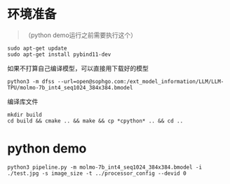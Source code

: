 # 环境准备
> （python demo运行之前需要执行这个）
```
sudo apt-get update
sudo apt-get install pybind11-dev
```

如果不打算自己编译模型，可以直接用下载好的模型
```
python3 -m dfss --url=open@sophgo.com:/ext_model_information/LLM/LLM-TPU/molmo-7b_int4_seq1024_384x384.bmodel
```

编译库文件
```
mkdir build
cd build && cmake .. && make && cp *cpython* .. && cd ..
```

# python demo
```
python3 pipeline.py -m molmo-7b_int4_seq1024_384x384.bmodel -i ./test.jpg -s image_size -t ../processor_config --devid 0
```
